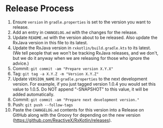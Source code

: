 Release Process
===============

 1.  Ensure `version` in `gradle.properties` is set to the version you want to release.
 2.  Add an entry in `CHANGELOG.md` with the changes for the release.
 3.  Update `README.md` with the version about to be released. Also update the RxJava version in
     this file to its latest.
 4.  Update the RxJava version in `rxkotlin/build.gradle.kts` to its latest. (We tell people that we
     won't be tracking RxJava releases, and we don't, but we do it anyway when we are releasing for
     those who ignore the advice.)
 5.  Commit: `git commit -am "Prepare version X.Y.X"`
 6.  Tag: `git tag -a X.Y.Z -m "Version X.Y.Z"`
 7.  Update `VERSION_NAME` in `gradle.properties` to the next development version. For example, if
     you just tagged version 1.0.4 you would set this value to 1.0.5. Do NOT append "-SNAPSHOT" to
     this value, it will be added automatically.
 8.  Commit: `git commit -am "Prepare next development version."`
 9.  Push: `git push --follow-tags`
 10. Paste the `CHANGELOG.md` contents for this version into a Release on GitHub along with the
     Groovy for depending on the new version (https://github.com/ReactiveX/RxKotlin/releases).

